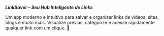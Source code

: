 ***LinkSaver – Seu Hub Inteligente de Links***

Um app moderno e intuitivo para salvar e organizar links de vídeos, sites, blogs e muito mais. Visualize prévias, categorize e acesse rapidamente qualquer link com um clique. 🚀
